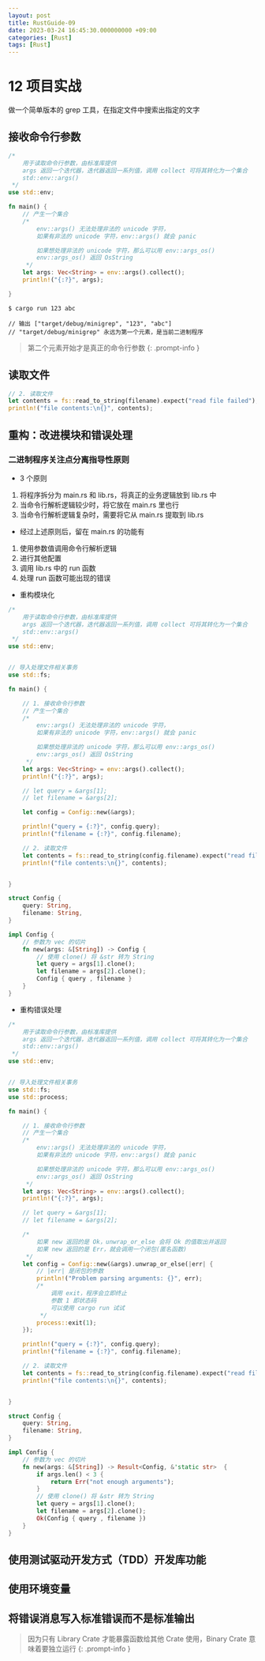 ```yaml
---
layout: post
title: RustGuide-09
date: 2023-03-24 16:45:30.000000000 +09:00
categories: [Rust]
tags: [Rust]
---
```


# 12 项目实战

做一个简单版本的 grep 工具，在指定文件中搜索出指定的文字



## 接收命令行参数

```rust
/*
    用于读取命令行参数，由标准库提供
    args 返回一个迭代器，迭代器返回一系列值，调用 collect 可将其转化为一个集合
    std::env::args()
 */
use std::env;

fn main() {
    // 产生一个集合
    /*
        env::args() 无法处理非法的 unicode 字符，
        如果有非法的 unicode 字符，env::args() 就会 panic

        如果想处理非法的 unicode 字符，那么可以用 env::args_os()
        env::args_os() 返回 OsString
     */
    let args: Vec<String> = env::args().collect();
    println!("{:?}", args);

}
```

```
$ cargo run 123 abc

// 输出 ["target/debug/minigrep", "123", "abc"]
// "target/debug/minigrep" 永远为第一个元素，是当前二进制程序
```

> 第二个元素开始才是真正的命令行参数
{: .prompt-info }

## 读取文件

```rust
// 2. 读取文件
let contents = fs::read_to_string(filename).expect("read file failed");
println!("file contents:\n{}", contents);
```

## 重构：改进模块和错误处理

### 二进制程序关注点分离指导性原则
* 3 个原则
1. 将程序拆分为 main.rs 和 lib.rs，将真正的业务逻辑放到 lib.rs 中
2. 当命令行解析逻辑较少时，将它放在 main.rs 里也行
3. 当命令行解析逻辑复杂时，需要将它从 main.rs 提取到 lib.rs

* 经过上述原则后，留在 main.rs 的功能有
1. 使用参数值调用命令行解析逻辑
2. 进行其他配置
3. 调用 lib.rs 中的 run 函数
4. 处理 run 函数可能出现的错误

* 重构模块化


```rust
/*
    用于读取命令行参数，由标准库提供
    args 返回一个迭代器，迭代器返回一系列值，调用 collect 可将其转化为一个集合
    std::env::args()
 */
use std::env;


// 导入处理文件相关事务
use std::fs;

fn main() {

    // 1. 接收命令行参数
    // 产生一个集合
    /*
        env::args() 无法处理非法的 unicode 字符，
        如果有非法的 unicode 字符，env::args() 就会 panic

        如果想处理非法的 unicode 字符，那么可以用 env::args_os()
        env::args_os() 返回 OsString
     */
    let args: Vec<String> = env::args().collect();
    println!("{:?}", args);

    // let query = &args[1];
    // let filename = &args[2];

    let config = Config::new(&args);

    println!("query = {:?}", config.query);
    println!("filename = {:?}", config.filename);

    // 2. 读取文件
    let contents = fs::read_to_string(config.filename).expect("read file failed");
    println!("file contents:\n{}", contents);


}

struct Config {
    query: String,
    filename: String,
}

impl Config {
    // 参数为 vec 的切片
    fn new(args: &[String]) -> Config {
        // 使用 clone() 将 &str 转为 String
        let query = args[1].clone();
        let filename = args[2].clone();
        Config { query , filename }
    }
}
```

* 重构错误处理

```rust
/*
    用于读取命令行参数，由标准库提供
    args 返回一个迭代器，迭代器返回一系列值，调用 collect 可将其转化为一个集合
    std::env::args()
 */
use std::env;


// 导入处理文件相关事务
use std::fs;
use std::process;

fn main() {

    // 1. 接收命令行参数
    // 产生一个集合
    /*
        env::args() 无法处理非法的 unicode 字符，
        如果有非法的 unicode 字符，env::args() 就会 panic

        如果想处理非法的 unicode 字符，那么可以用 env::args_os()
        env::args_os() 返回 OsString
     */
    let args: Vec<String> = env::args().collect();
    println!("{:?}", args);

    // let query = &args[1];
    // let filename = &args[2];

    /*
        如果 new 返回的是 Ok，unwrap_or_else 会将 Ok 的值取出并返回
        如果 new 返回的是 Err，就会调用一个闭包(匿名函数)
     */
    let config = Config::new(&args).unwrap_or_else(|err| {
        // |err| 是闭包的参数
        println!("Problem parsing arguments: {}", err);
        /*
            调用 exit，程序会立即终止
            参数 1 即状态码
            可以使用 cargo run 试试
         */
        process::exit(1);
    });

    println!("query = {:?}", config.query);
    println!("filename = {:?}", config.filename);

    // 2. 读取文件
    let contents = fs::read_to_string(config.filename).expect("read file failed");
    println!("file contents:\n{}", contents);


}

struct Config {
    query: String,
    filename: String,
}

impl Config {
    // 参数为 vec 的切片
    fn new(args: &[String]) -> Result<Config, &'static str>  {
        if args.len() < 3 {
            return Err("not enough arguments");
        }
        // 使用 clone() 将 &str 转为 String
        let query = args[1].clone();
        let filename = args[2].clone();
        Ok(Config { query , filename })
    }
}
```


## 使用测试驱动开发方式（TDD）开发库功能

## 使用环境变量

## 将错误消息写入标准错误而不是标准输出



> 因为只有 Library Crate 才能暴露函数给其他 Crate 使用，Binary Crate 意味着要独立运行
{: .prompt-info }

